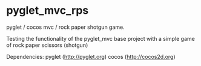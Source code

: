 pyglet_mvc_rps
==============

pyglet / cocos mvc / rock paper shotgun game.

Testing the functionality of the pyglet_mvc base project
with a simple game of rock paper scissors (shotgun)


Dependencies: 
  pyglet (http://pyglet.org)
  cocos (http://cocos2d.org)
